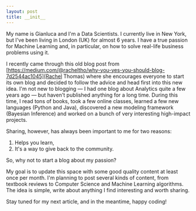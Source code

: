 ```yaml
---
layout: post
title: __init__
---
```


My name is Gianluca and I'm a Data Scientists. I currently live in New York, but I've been living in London (UK) for almost 6 years. I have a true passion for Machine Learning and, in particular, on how to solve real-life business problems using it.

I recently came through this old blog post from [https://medium.com/@racheltho/why-you-yes-you-should-blog-7d2544ac1045](Rachel Thomas) where she encourages everyone to start its own blog and decided to follow the advice and head first into this new idea. I'm not new to blogging ― I had one blog about Analytics quite a few years ago ― but haven't published anything for a long time. During this time, I read tons of books, took a few online classes, learned a few new languages (Python and Java), discovered a new modeling framework (Bayesian Inference) and worked on a bunch of very interesting high-impact projects. 

Sharing, however, has always been important to me for two reasons:
1) Helps you learn,
2) It's a way to give back to the community.

So, why not to start a blog about my passion?

My goal is to update this space with some good quality content at least once per month. I'm planning to post several kinds of content, from textbook reviews to Computer Science and Machine Learning algorithms. The idea is simple, write about anything I find interesting and worth sharing.

Stay tuned for my next article, and in the meantime, happy coding!
